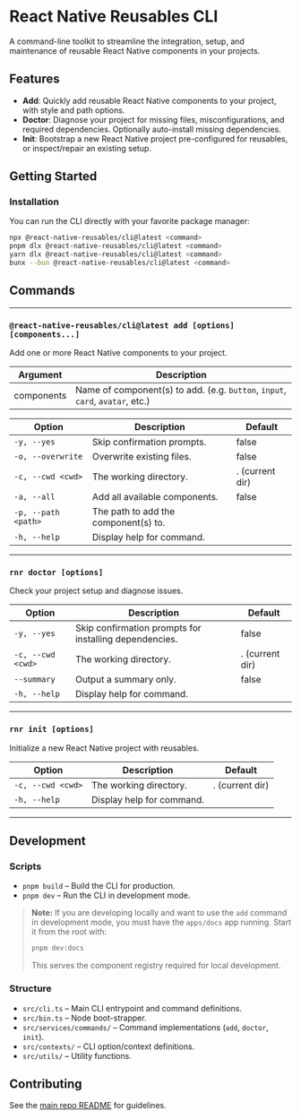 # React Native Reusables CLI

A command-line toolkit to streamline the integration, setup, and maintenance of reusable React Native components in your projects.

## Features

- **Add**: Quickly add reusable React Native components to your project, with style and path options.
- **Doctor**: Diagnose your project for missing files, misconfigurations, and required dependencies. Optionally auto-install missing dependencies.
- **Init**: Bootstrap a new React Native project pre-configured for reusables, or inspect/repair an existing setup.

## Getting Started

### Installation

You can run the CLI directly with your favorite package manager:

```sh
npx @react-native-reusables/cli@latest <command>
pnpm dlx @react-native-reusables/cli@latest <command>
yarn dlx @react-native-reusables/cli@latest <command>
bunx --bun @react-native-reusables/cli@latest <command>
```

## Commands

---

### `@react-native-reusables/cli@latest add [options] [components...]`

Add one or more React Native components to your project.

| Argument   | Description                                                                   |
| ---------- | ----------------------------------------------------------------------------- |
| components | Name of component(s) to add. (e.g. `button`, `input`, `card`, `avatar`, etc.) |

| Option              | Description                          | Default         |
| ------------------- | ------------------------------------ | --------------- |
| `-y, --yes`         | Skip confirmation prompts.           | false           |
| `-o, --overwrite`   | Overwrite existing files.            | false           |
| `-c, --cwd <cwd>`   | The working directory.               | . (current dir) |
| `-a, --all`         | Add all available components.        | false           |
| `-p, --path <path>` | The path to add the component(s) to. |                 |
| `-h, --help`        | Display help for command.            |                 |

---

### `rnr doctor [options]`

Check your project setup and diagnose issues.

| Option            | Description                                            | Default         |
| ----------------- | ------------------------------------------------------ | --------------- |
| `-y, --yes`       | Skip confirmation prompts for installing dependencies. | false           |
| `-c, --cwd <cwd>` | The working directory.                                 | . (current dir) |
| `--summary`       | Output a summary only.                                 | false           |
| `-h, --help`      | Display help for command.                              |                 |

---

### `rnr init [options]`

Initialize a new React Native project with reusables.

| Option            | Description               | Default         |
| ----------------- | ------------------------- | --------------- |
| `-c, --cwd <cwd>` | The working directory.    | . (current dir) |
| `-h, --help`      | Display help for command. |                 |

---

## Development

### Scripts

- `pnpm build` – Build the CLI for production.
- `pnpm dev` – Run the CLI in development mode.

> **Note:** If you are developing locally and want to use the `add` command in development mode, you must have the `apps/docs` app running. Start it from the root with:
>
> ```sh
> pnpm dev:docs
> ```
>
> This serves the component registry required for local development.

### Structure

- `src/cli.ts` – Main CLI entrypoint and command definitions.
- `src/bin.ts` – Node boot-strapper.
- `src/services/commands/` – Command implementations (`add`, `doctor`, `init`).
- `src/contexts/` – CLI option/context definitions.
- `src/utils/` – Utility functions.

## Contributing

See the [main repo README](../../README.md) for guidelines.
